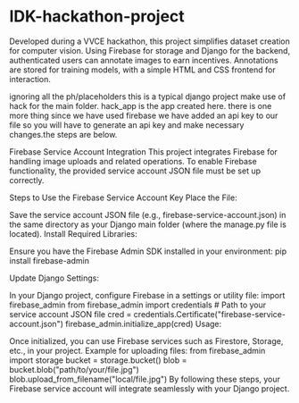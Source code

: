 # IDK-hackathon-project
 Developed during a VVCE hackathon, this project simplifies dataset creation for computer vision. Using Firebase for storage and Django for the backend, authenticated users can annotate images to earn incentives. Annotations are stored for training models, with a simple HTML and CSS frontend for interaction.


ignoring all the ph/placeholders this is a typical django project make use of hack for the main folder. hack_app is the app created here.
there is one more thing since we have used firebase we have added an api key to our file so you will have to generate an api key and make necessary changes.the steps are below.

Firebase Service Account Integration
This project integrates Firebase for handling image uploads and related operations. To enable Firebase functionality, the provided service account JSON file must be set up correctly.

Steps to Use the Firebase Service Account Key
Place the File:

Save the service account JSON file (e.g., firebase-service-account.json) in the same directory as your Django main folder (where the manage.py file is located).
Install Required Libraries:

Ensure you have the Firebase Admin SDK installed in your environment:
      pip install firebase-admin

Update Django Settings:

In your Django project, configure Firebase in a settings or utility file:
      import firebase_admin
      from firebase_admin import credentials
      # Path to your service account JSON file
      cred = credentials.Certificate("firebase-service-account.json")
      firebase_admin.initialize_app(cred)
Usage:

Once initialized, you can use Firebase services such as Firestore, Storage, etc., in your project.
Example for uploading files:
      from firebase_admin import storage
      bucket = storage.bucket()
      blob = bucket.blob("path/to/your/file.jpg")
      blob.upload_from_filename("local/file.jpg")
By following these steps, your Firebase service account will integrate seamlessly with your Django project.
